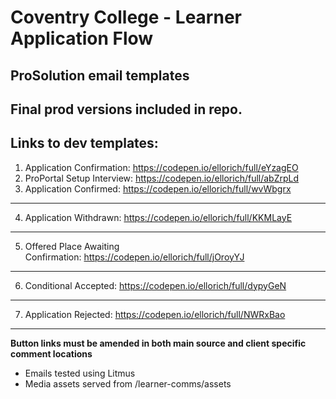 
# Coventry College - Learner Application Flow
## ProSolution email templates

**Final prod versions included in repo.**
---
## Links to dev templates:
1. Application Confirmation: https://codepen.io/ellorich/full/eYzagEO
2. ProPortal Setup Interview: https://codepen.io/ellorich/full/abZrpLd
3. Application Confirmed: https://codepen.io/ellorich/full/wvWbgrx
---
4. Application Withdrawn: https://codepen.io/ellorich/full/KKMLayE
---
5. Offered Place Awaiting Confirmation: https://codepen.io/ellorich/full/jOroyYJ
---
6. Conditional Accepted: https://codepen.io/ellorich/full/dypyGeN
---
7. Application Rejected: https://codepen.io/ellorich/full/NWRxBao

---
**Button links must be amended in both main source and client specific comment locations**
- Emails tested using Litmus
- Media assets served from /learner-comms/assets
